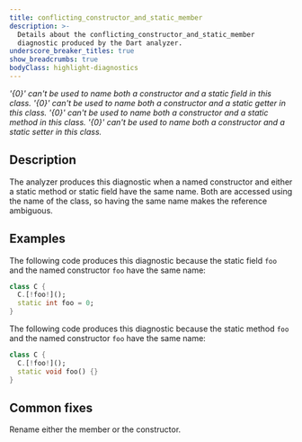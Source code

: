 ```yaml
---
title: conflicting_constructor_and_static_member
description: >-
  Details about the conflicting_constructor_and_static_member
  diagnostic produced by the Dart analyzer.
underscore_breaker_titles: true
show_breadcrumbs: true
bodyClass: highlight-diagnostics
---
```


_'{0}' can't be used to name both a constructor and a static field in this class._
_'{0}' can't be used to name both a constructor and a static getter in this class._
_'{0}' can't be used to name both a constructor and a static method in this class._
_'{0}' can't be used to name both a constructor and a static setter in this class._

## Description

The analyzer produces this diagnostic when a named constructor and either a
static method or static field have the same name. Both are accessed using
the name of the class, so having the same name makes the reference
ambiguous.

## Examples

The following code produces this diagnostic because the static field `foo`
and the named constructor `foo` have the same name:

```dart
class C {
  C.[!foo!]();
  static int foo = 0;
}
```

The following code produces this diagnostic because the static method `foo`
and the named constructor `foo` have the same name:

```dart
class C {
  C.[!foo!]();
  static void foo() {}
}
```

## Common fixes

Rename either the member or the constructor.
